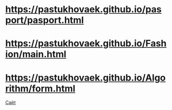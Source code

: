 # https://pastukhovaek.github.io/pasport/pasport.html
# https://pastukhovaek.github.io/Fashion/main.html
# https://pastukhovaek.github.io/Algorithm/form.html
<p><a href= "https://pastukhovaek.github.io/Fashion/main" target="_blank"> Сайт </a></p><br>
